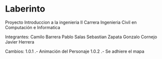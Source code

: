 # Laberinto
Proyecto Introduccion a la ingenieria II 
Carrera Ingenieria Civil en Computación e Informatica

Integrantes:
Camilo Barrera
Pablo Salas
Sebastian Zapata
Gonzalo Cornejo
Javier Herrera


Cambios:
1.0.1 .- Animación del Personaje
1.0.2 .- Se adhiere el mapa 

